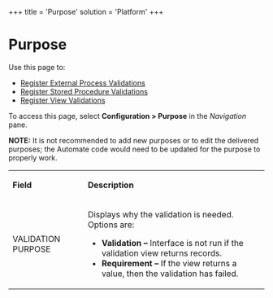 +++
title = 'Purpose'
solution = 'Platform'
+++

# Purpose

<div class="use">

Use this page to:

  - [Register External Process
    Validations](../Use_Cases/Register_External_Process_Validations.htm)
  - [Register Stored Procedure
    Validations](../Use_Cases/Register_Stored_Procedure_Validations.htm)
  - [Register View
    Validations](../Use_Cases/Register_View_Validations.htm)

</div>

To access this page, select **Configuration \> Purpose** in the
*Navigation* pane.

**NOTE:** It is not recommended to add new purposes or to edit the
delivered purposes; the Automate code would need to be updated for the
purpose to properly work.

<table>
<tbody>
<tr class="odd">
<td><p><strong>Field</strong></p></td>
<td><p><strong>Description</strong></p></td>
</tr>
<tr class="even">
<td><p>VALIDATION PURPOSE</p></td>
<td><p>Displays why the validation is needed. Options are:</p>
<ul>
<li><strong>Validation –</strong> Interface is not run if the validation view returns records.</li>
<li><strong>Requirement –</strong> If the view returns a value, then the validation has failed.</li>
</ul></td>
</tr>
</tbody>
</table>

